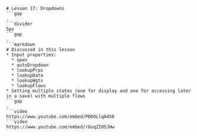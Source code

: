 ```mainHeading
# Lesson 17: Dropdowns
```gap
.
```divider
5px
```gap
.
```markdown
# Discussed in this lesson
* Input properties:
  * open
  * autoDropdown
  * lookupPrps
  * lookupData
  * lookupWgts
  * lookupFlows
* Setting multiple states (one for display and one for accessing later in a save) with multiple flows
```gap
.
```video
https://www.youtube.com/embed/PD6OLlqA458
```video
https://www.youtube.com/embed/rUuqZI05JHw